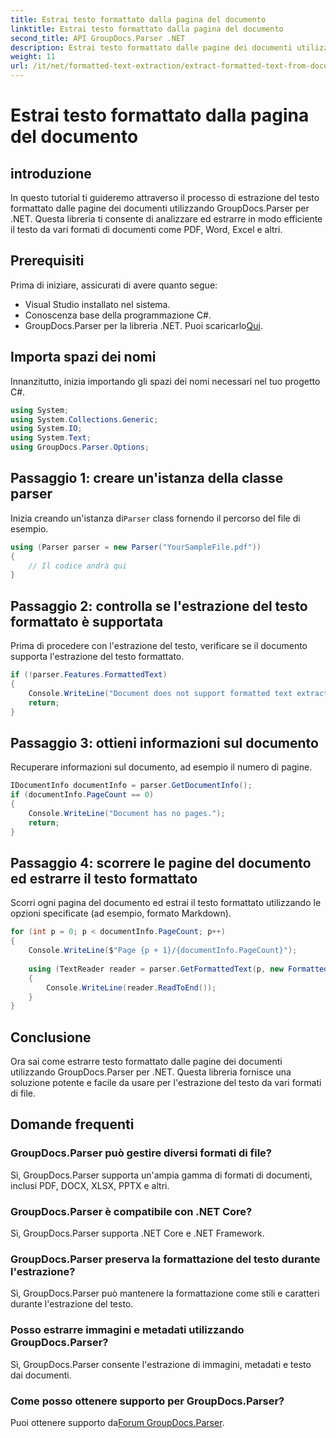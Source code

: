 ```yaml
---
title: Estrai testo formattato dalla pagina del documento
linktitle: Estrai testo formattato dalla pagina del documento
second_title: API GroupDocs.Parser .NET
description: Estrai testo formattato dalle pagine dei documenti utilizzando GroupDocs.Parser per .NET. Soluzione di estrazione del testo efficiente e affidabile.
weight: 11
url: /it/net/formatted-text-extraction/extract-formatted-text-from-document-page/
---
```


# Estrai testo formattato dalla pagina del documento

## introduzione
In questo tutorial ti guideremo attraverso il processo di estrazione del testo formattato dalle pagine dei documenti utilizzando GroupDocs.Parser per .NET. Questa libreria ti consente di analizzare ed estrarre in modo efficiente il testo da vari formati di documenti come PDF, Word, Excel e altri.
## Prerequisiti
Prima di iniziare, assicurati di avere quanto segue:
- Visual Studio installato nel sistema.
- Conoscenza base della programmazione C#.
-  GroupDocs.Parser per la libreria .NET. Puoi scaricarlo[Qui](https://releases.groupdocs.com/parser/net/).

## Importa spazi dei nomi
Innanzitutto, inizia importando gli spazi dei nomi necessari nel tuo progetto C#.
```csharp
using System;
using System.Collections.Generic;
using System.IO;
using System.Text;
using GroupDocs.Parser.Options;
```
## Passaggio 1: creare un'istanza della classe parser
 Inizia creando un'istanza di`Parser` class fornendo il percorso del file di esempio.
```csharp
using (Parser parser = new Parser("YourSampleFile.pdf"))
{
    // Il codice andrà qui
}
```
## Passaggio 2: controlla se l'estrazione del testo formattato è supportata
Prima di procedere con l'estrazione del testo, verificare se il documento supporta l'estrazione del testo formattato.
```csharp
if (!parser.Features.FormattedText)
{
    Console.WriteLine("Document does not support formatted text extraction.");
    return;
}
```
## Passaggio 3: ottieni informazioni sul documento
Recuperare informazioni sul documento, ad esempio il numero di pagine.
```csharp
IDocumentInfo documentInfo = parser.GetDocumentInfo();
if (documentInfo.PageCount == 0)
{
    Console.WriteLine("Document has no pages.");
    return;
}
```
## Passaggio 4: scorrere le pagine del documento ed estrarre il testo formattato
Scorri ogni pagina del documento ed estrai il testo formattato utilizzando le opzioni specificate (ad esempio, formato Markdown).
```csharp
for (int p = 0; p < documentInfo.PageCount; p++)
{
    Console.WriteLine($"Page {p + 1}/{documentInfo.PageCount}");
    
    using (TextReader reader = parser.GetFormattedText(p, new FormattedTextOptions(FormattedTextMode.Markdown)))
    {
        Console.WriteLine(reader.ReadToEnd());
    }
}
```

## Conclusione
Ora sai come estrarre testo formattato dalle pagine dei documenti utilizzando GroupDocs.Parser per .NET. Questa libreria fornisce una soluzione potente e facile da usare per l'estrazione del testo da vari formati di file.

## Domande frequenti
### GroupDocs.Parser può gestire diversi formati di file?
Sì, GroupDocs.Parser supporta un'ampia gamma di formati di documenti, inclusi PDF, DOCX, XLSX, PPTX e altri.
### GroupDocs.Parser è compatibile con .NET Core?
Sì, GroupDocs.Parser supporta .NET Core e .NET Framework.
### GroupDocs.Parser preserva la formattazione del testo durante l'estrazione?
Sì, GroupDocs.Parser può mantenere la formattazione come stili e caratteri durante l'estrazione del testo.
### Posso estrarre immagini e metadati utilizzando GroupDocs.Parser?
Sì, GroupDocs.Parser consente l'estrazione di immagini, metadati e testo dai documenti.
### Come posso ottenere supporto per GroupDocs.Parser?
 Puoi ottenere supporto da[Forum GroupDocs.Parser](https://forum.groupdocs.com/c/parser/17).